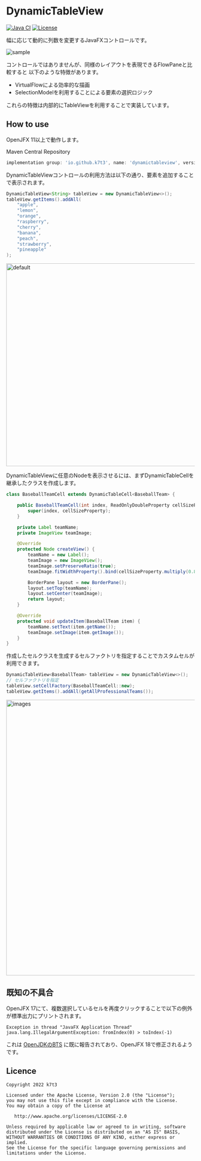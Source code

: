 DynamicTableView
==========

[![Java CI](https://github.com/k7t3/DynamicTableView/actions/workflows/test.yaml/badge.svg)](https://github.com/k7t3/DynamicTableView/actions/workflows/test.yaml)
[![License](https://img.shields.io/badge/License-Apache%202.0-blue.svg)](https://opensource.org/licenses/Apache-2.0)

幅に応じて動的に列数を変更するJavaFXコントロールです。

![sample](https://user-images.githubusercontent.com/33083609/151005827-ff90e37a-73ad-4656-8808-bf62d968e48e.gif)



コントロールではありませんが、同様のレイアウトを表現できるFlowPaneと比較すると
以下のような特徴があります。
* VirtualFlowによる効率的な描画
* SelectionModelを利用することによる要素の選択ロジック

これらの特徴は内部的にTableViewを利用することで実装しています。

## How to use
OpenJFX 11以上で動作します。

Maven Central Repository
```groovy
implementation group: 'io.github.k7t3', name: 'dynamictableview', version: '0.1.0'
```

DynamicTableViewコントロールの利用方法は以下の通り、要素を追加することで表示されます。
```java
DynamicTableView<String> tableView = new DynamicTableView<>();
tableView.getItems().addAll(
    "apple",
    "lemon",
    "orange",
    "raspberry",
    "cherry",
    "banana",
    "peach",
    "strawberry",
    "pineapple"
);
```

<img width="540" alt="default" src="https://user-images.githubusercontent.com/33083609/150999642-fc40f4ac-0e01-446b-804f-0787e31230e4.png">



DynamicTableViewに任意のNodeを表示させるには、まずDynamicTableCellを継承したクラスを作成します。
```java
class BaseballTeamCell extends DynamicTableCell<BaseballTeam> {

    public BaseballTeamCell(int index, ReadOnlyDoubleProperty cellSizeProperty) {
        super(index, cellSizeProperty);
    }

    private Label teamName;
    private ImageView teamImage;

    @Override
    protected Node createView() {
        teamName = new Label();
        teamImage = new ImageView();
        teamImage.setPreserveRatio(true);
        teamImage.fitWidthProperty().bind(cellSizeProperty.multiply(0.8));

        BorderPane layout = new BorderPane();
        layout.setTop(teamName);
        layout.setCenter(teamImage);
        return layout;
    }

    @Override
    protected void updateItem(BaseballTeam item) {
        teamName.setText(item.getName());
        teamImage.setImage(item.getImage());
    }
}
```

作成したセルクラスを生成するセルファクトリを指定することでカスタムセルが利用できます。
```java
DynamicTableView<BaseballTeam> tableView = new DynamicTableView<>();
// セルファクトリを指定
tableView.setCellFactory(BaseballTeamCell::new);
tableView.getItems().addAll(getAllProfessionalTeams());
```

<img width="734" alt="images" src="https://user-images.githubusercontent.com/33083609/150999523-130f450c-453a-42a8-924f-6fc1e6afbc46.png">



## 既知の不具合
OpenJFX 17にて、複数選択しているセルを再度クリックすることで以下の例外が標準出力にプリントされます。
```text
Exception in thread "JavaFX Application Thread" java.lang.IllegalArgumentException: fromIndex(0) > toIndex(-1)
```

これは
[OpenJDKのBTS](https://bugs.openjdk.java.net/browse/JDK-8273324 "IllegalArgumentException: fromIndex(0) > toIndex(-1) after clear and select TableCell")
に既に報告されており、OpenJFX 18で修正されるようです。




## Licence

    Copyright 2022 k7t3
    
    Licensed under the Apache License, Version 2.0 (the "License");
    you may not use this file except in compliance with the License.
    You may obtain a copy of the License at
    
       http://www.apache.org/licenses/LICENSE-2.0
    
    Unless required by applicable law or agreed to in writing, software
    distributed under the License is distributed on an "AS IS" BASIS,
    WITHOUT WARRANTIES OR CONDITIONS OF ANY KIND, either express or implied.
    See the License for the specific language governing permissions and
    limitations under the License.